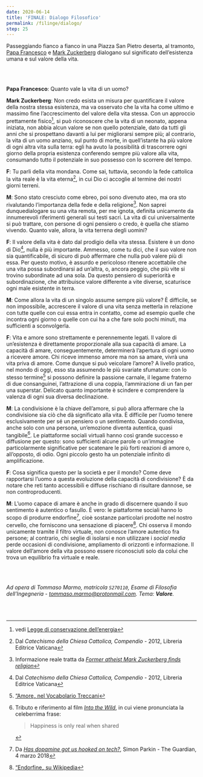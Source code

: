 ```yaml
---
date: 2020-06-14
title: 'FINALE: Dialogo Filosofico'
permalink: /filinge/dialogo/
step: 25
---
```

Passeggiando fianco a fianco in una Piazza San Pietro deserta, al tramonto, [Papa Francesco](https://www.treccani.it/enciclopedia/papa-francesco) e [Mark Zuckerberg](https://www.treccani.it/enciclopedia/mark-zuckerberg) dialogano sul significato dell’esistenza umana e sul valore della vita. 

<br>
<br>

**Papa Francesco**: Quanto vale la vita di un uomo?

**Mark Zuckerberg**: Non credo esista un misura per quantificare il valore della nostra stessa esistenza, ma va osservato che la vita ha come ultimo e massimo fine l’accrescimento del valore della vita stessa. Con un approccio prettamente fisico[^1], si può riconoscere che la vita di un neonato, appena iniziata, non abbia alcun valore se non quello potenziale, dato da tutti gli anni che si prospettano davanti a lui per migliorarsi sempre più; al contrario, la vita di un uomo anziano, sul punto di morte, in quell’istante ha più valore di ogni altra vita sulla terra: egli ha avuto la possibilità di trascorrere ogni giorno della propria esistenza conferendo sempre più valore alla vita, consumando tutto il potenziale in suo possesso con lo scorrere del tempo.

**F**: Tu parli della vita mondana. Come sai, tuttavia, secondo la fede cattolica la vita reale è la vita eterna[^2], in cui Dio ci accoglie al termine dei nostri giorni terreni.

**M**: Sono stato cresciuto come ebreo, poi sono divenuto ateo, ma ora sto rivalutando l’importanza della fede e della religione[^3]. Non saprei dunquedialogare su una vita remota, per me ignota, definita unicamente da innumerevoli riferimenti generali sui testi sacri. La vita di cui universalmente si può trattare, con persone di ogni pensiero o credo, è quella che stiamo vivendo. Quanto vale, allora, la vita terrena degli uomini?

**F**: Il valore della vita è dato dal prodigio della vita stessa. Esistere è un dono di Dio[^2], nulla è più importante. Ammesso, come tu dici, che il suo valore non sia quantificabile, di sicuro di può affermare che nulla può valere più di essa. Per questo motivo, è assurdo e pericoloso ritenere accettabile che una vita possa subordinarsi ad un’altra, o, ancora peggio, che più vite si trovino subordinate ad una sola. Da questo pensiero di superiorità e subordinazione, che attribuisce valore differente a vite diverse, scaturisce ogni male esistente in terra.

**M**: Come allora la vita di un singolo assume sempre più valore? È difficile, se non impossibile, accrescere il valore di una vita senza metterla in relazione con tutte quelle con cui essa entra in contatto, come ad esempio quelle che incontra ogni giorno o quelle con cui ha a che fare solo pochi minuti, ma sufficienti a sconvolgerla.

**F**: Vita e amore sono strettamente e perennemente legati. Il valore di un’esistenza è direttamente proporzionale alla sua capacità di amare. La capacità di amare, conseguentemente, determinerà l’apertura di ogni uomo a ricevere amore. Chi riceve immenso amore ma non sa amare, vivrà una vita priva di amore. Come dunque si può veicolare l’amore? A livello pratico, nel mondo di oggi, esso sta assumendo le più svariate sfumature: con lo stesso termine[^4] si possono definire la passione carnale, il legame fraterno di due consanguinei, l’attrazione di una coppia, l’ammirazione di un fan per una superstar. Delicato quanto importante è scindere e comprendere la valenza di ogni sua diversa declinazione.

**M**: La condivisione è la chiave dell’amore, si può allora affermare che la condivisione sia ciò che dà significato alla vita. È difficile per l’uomo tenere esclusivamente per sé un pensiero o un sentimento. Quando condivisa, anche solo con una persona, un’emozione diventa autentica, quasi tangibile[^5]. Le piattaforme sociali virtuali hanno così grande successo e diffusione per questo: sono sufficienti alcune parole o un’immagine particolarmente significative per scatenare le più forti reazioni di amore o, all’opposto, di odio. Ogni piccolo gesto ha un potenziale infinito di amplificazione.

**F**: Cosa significa questo per la società e per il mondo? Come deve rapportarsi l’uomo a questa evoluzione della capacità di condivisione? È da notare che reti tanto accessibili e diffuse rischiano di risultare dannose, se non controproducenti.

**M**: L’uomo capace di amare è anche in grado di discernere quando il suo sentimento è autentico o fasullo. È vero: le piattaforme sociali hanno lo scopo di produrre endorfine[^6], cioè sostanze particolari prodotte nel nostro cervello, che forniscono una sensazione di piacere[^7]. Chi osserva il mondo unicamente tramite il filtro virtuale, non conosce l’amore autentico fra persone; al contrario, chi seglie di isolarsi e non utilizzare i *social media* perde occasioni di condivisione, ampliamento di orizzonti e informazione. Il valore dell’amore della vita possono essere riconosciuti solo da colui che trova un equilibrio fra virtuale e reale.

<br>
<br>

*Ad opera di Tommaso Marmo, matricola `S270110`, Esame di Filosofia dell’Ingegneria - <a href="mailto:tommaso.marmo@protonmail.com"  target="_blank">tommaso.marmo@protonmail.com</a>. Tema: **Valore**.*

<br>
<br>

[^1]: vedi [Legge di conservazione dell’energia](https://it.wikipedia.org/wiki/Legge_di_conservazione_dell’energia#Conservazione_dell’energia_meccanica)

[^2]: Dal *Catechismo della Chiesa Cattolica, Compendio* - 2012, Libreria Editrice Vaticana

[^3]: Informazione reale tratta da [*Former atheist Mark Zuckerberg finds religion*](https://www.beliefnet.com/faiths/articles/former-atheist-mark-zuckerberg-finds-religion.aspx)

[^4]: [“Amore„ nel Vocabolario Treccani](https://www.treccani.it/vocabolario/amore)

[^5]: Tributo e riferimento al film [*Into the Wild*](https://www.imdb.com/title/tt0758758/), in cui viene pronunciata la celeberrima frase:
	> Happiness is only real when shared

[^6]: Da [*Has dopamine got us hooked on tech?*](https://www.theguardian.com/technology/2018/mar/04/has-dopamine-got-us-hooked-on-tech-facebook-apps-addiction), Simon Parkin - The Guardian, 4 marzo 2018

[^7]: [“Endorfine„ su Wikipedia](https://it.wikipedia.org/wiki/Endorfine)

